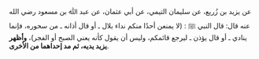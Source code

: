 عن يزيد بن زُريع، عن سليمان التيمي، عن أبي عثمان، عن عبد ﷲ بن مسعود رضي الله عنه قال: قال النبي ﷺ : (لا يمنعن أحدًا منكم نداء بلال ـ أو قال أذانه ـ من سحوره، فإنما ينادي ـ أو قال يؤذن ـ ليرجع قائمكم، وليس أن يقول كأنه يعني الصبح أو الفجر)، **وأظهر يزيد يديه، ثم مد إحداهما من الأخرى**.